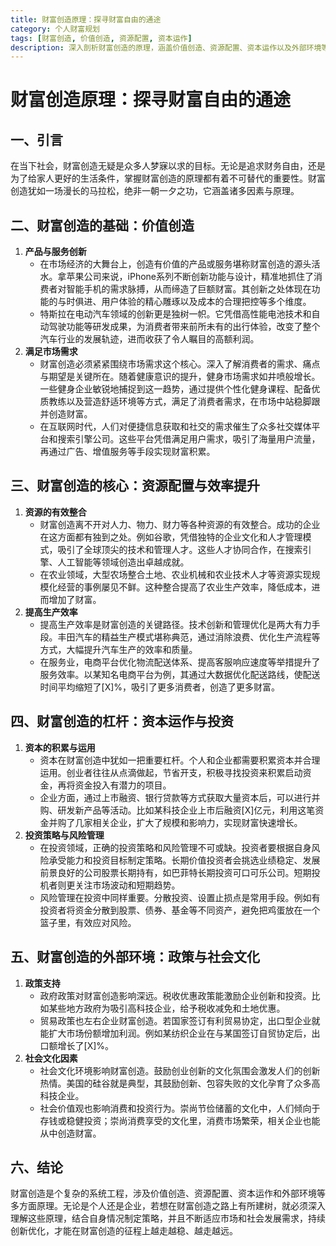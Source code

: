 ```yaml
---
title: 财富创造原理：探寻财富自由的通途
category: 个人财富规划
tags: [财富创造, 价值创造, 资源配置, 资本运作]
description: 深入剖析财富创造的原理，涵盖价值创造、资源配置、资本运作以及外部环境等多方面因素，为个人和企业探寻财富自由之路提供全面的理论指导。
---
```


# 财富创造原理：探寻财富自由的通途

## 一、引言
在当下社会，财富创造无疑是众多人梦寐以求的目标。无论是追求财务自由，还是为了给家人更好的生活条件，掌握财富创造的原理都有着不可替代的重要性。财富创造犹如一场漫长的马拉松，绝非一朝一夕之功，它涵盖诸多因素与原理。

## 二、财富创造的基础：价值创造
1. **产品与服务创新**
   - 在市场经济的大舞台上，创造有价值的产品或服务堪称财富创造的源头活水。拿苹果公司来说，iPhone系列不断创新功能与设计，精准地抓住了消费者对智能手机的需求脉搏，从而缔造了巨额财富。其创新之处体现在功能的与时俱进、用户体验的精心雕琢以及成本的合理把控等多个维度。
   - 特斯拉在电动汽车领域的创新更是独树一帜。它凭借高性能电池技术和自动驾驶功能等研发成果，为消费者带来前所未有的出行体验，改变了整个汽车行业的发展轨迹，进而收获了令人瞩目的高额利润。
2. **满足市场需求**
   - 财富创造必须紧紧围绕市场需求这个核心。深入了解消费者的需求、痛点与期望是关键所在。随着健康意识的提升，健身市场需求如井喷般增长。一些健身企业敏锐地捕捉到这一趋势，通过提供个性化健身课程、配备优质教练以及营造舒适环境等方式，满足了消费者需求，在市场中站稳脚跟并创造财富。
   - 在互联网时代，人们对便捷信息获取和社交的需求催生了众多社交媒体平台和搜索引擎公司。这些平台凭借满足用户需求，吸引了海量用户流量，再通过广告、增值服务等手段实现财富积累。

## 三、财富创造的核心：资源配置与效率提升
1. **资源的有效整合**
   - 财富创造离不开对人力、物力、财力等各种资源的有效整合。成功的企业在这方面都有独到之处。例如谷歌，凭借独特的企业文化和人才管理模式，吸引了全球顶尖的技术和管理人才。这些人才协同合作，在搜索引擎、人工智能等领域创造出卓越成就。
   - 在农业领域，大型农场整合土地、农业机械和农业技术人才等资源实现规模化经营的事例屡见不鲜。这种整合提高了农业生产效率，降低成本，进而增加了财富。
2. **提高生产效率**
   - 提高生产效率是财富创造的关键路径。技术创新和管理优化是两大有力手段。丰田汽车的精益生产模式堪称典范，通过消除浪费、优化生产流程等方式，大幅提升汽车生产的效率和质量。
   - 在服务业，电商平台优化物流配送体系、提高客服响应速度等举措提升了服务效率。以某知名电商平台为例，其通过大数据优化配送路线，使配送时间平均缩短了[X]%，吸引了更多消费者，创造了更多财富。

## 四、财富创造的杠杆：资本运作与投资
1. **资本的积累与运用**
   - 资本在财富创造中犹如一把重要杠杆。个人和企业都需要积累资本并合理运用。创业者往往从点滴做起，节省开支，积极寻找投资来积累启动资金，再将资金投入有潜力的项目。
   - 企业方面，通过上市融资、银行贷款等方式获取大量资本后，可以进行并购、研发新产品等活动。比如某科技企业上市后融资[X]亿元，利用这笔资金并购了几家相关企业，扩大了规模和影响力，实现财富快速增长。
2. **投资策略与风险管理**
   - 在投资领域，正确的投资策略和风险管理不可或缺。投资者要根据自身风险承受能力和投资目标制定策略。长期价值投资者会挑选业绩稳定、发展前景良好的公司股票长期持有，如巴菲特长期投资可口可乐公司。短期投机者则更关注市场波动和短期趋势。
   - 风险管理在投资中同样重要。分散投资、设置止损点是常用手段。例如有投资者将资金分散到股票、债券、基金等不同资产，避免把鸡蛋放在一个篮子里，有效应对风险。

## 五、财富创造的外部环境：政策与社会文化
1. **政策支持**
   - 政府政策对财富创造影响深远。税收优惠政策能激励企业创新和投资。比如某些地方政府为吸引高科技企业，给予税收减免和土地优惠。
   - 贸易政策也左右企业财富创造。若国家签订有利贸易协定，出口型企业就能扩大市场份额增加利润。例如某纺织企业在与某国签订自贸协定后，出口额增长了[X]%。
2. **社会文化因素**
   - 社会文化环境影响财富创造。鼓励创业创新的文化氛围会激发人们的创新热情。美国的硅谷就是典型，其鼓励创新、包容失败的文化孕育了众多高科技企业。
   - 社会价值观也影响消费和投资行为。崇尚节俭储蓄的文化中，人们倾向于存钱或稳健投资；崇尚消费享受的文化里，消费市场繁荣，相关企业也能从中创造财富。

## 六、结论
财富创造是个复杂的系统工程，涉及价值创造、资源配置、资本运作和外部环境等多方面原理。无论是个人还是企业，若想在财富创造之路上有所建树，就必须深入理解这些原理，结合自身情况制定策略，并且不断适应市场和社会发展需求，持续创新优化，才能在财富创造的征程上越走越稳、越走越远。